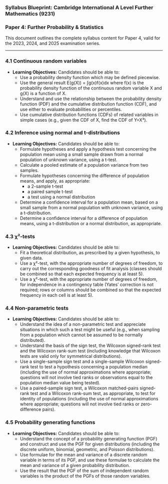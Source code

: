 ### **Syllabus Blueprint: Cambridge International A Level Further Mathematics (9231)**
### **Paper 4: Further Probability & Statistics**

This document outlines the complete syllabus content for Paper 4, valid for the 2023, 2024, and 2025 examination series.

---

### **4.1 Continuous random variables**
- **Learning Objectives:** Candidates should be able to:
    - Use a probability density function which may be defined piecewise.
    - Use the general result E(g(X)) = ∫g(x)f(x)dx where f(x) is the probability density function of the continuous random variable X and g(X) is a function of X.
    - Understand and use the relationship between the probability density function (PDF) and the cumulative distribution function (CDF), and use either to evaluate probabilities or percentiles.
    - Use cumulative distribution functions (CDFs) of related variables in simple cases (e.g., given the CDF of X, find the CDF of Y=X³).

### **4.2 Inference using normal and t-distributions**
- **Learning Objectives:** Candidates should be able to:
    - Formulate hypotheses and apply a hypothesis test concerning the population mean using a small sample drawn from a normal population of unknown variance, using a t-test.
    - Calculate a pooled estimate of a population variance from two samples.
    - Formulate hypotheses concerning the difference of population means, and apply, as appropriate:
        - a 2-sample t-test
        - a paired sample t-test
        - a test using a normal distribution
    - Determine a confidence interval for a population mean, based on a small sample from a normal population with unknown variance, using a t-distribution.
    - Determine a confidence interval for a difference of population means, using a t-distribution or a normal distribution, as appropriate.

### **4.3 χ²-tests**
- **Learning Objectives:** Candidates should be able to:
    - Fit a theoretical distribution, as prescribed by a given hypothesis, to given data.
    - Use a χ²-test, with the appropriate number of degrees of freedom, to carry out the corresponding goodness of fit analysis (classes should be combined so that each expected frequency is at least 5).
    - Use a χ²-test, with the appropriate number of degrees of freedom, for independence in a contingency table (Yates’ correction is not required; rows or columns should be combined so that the expected frequency in each cell is at least 5).

### **4.4 Non-parametric tests**
- **Learning Objectives:** Candidates should be able to:
    - Understand the idea of a non-parametric test and appreciate situations in which such a test might be useful (e.g., when sampling from a population which cannot be assumed to be normally distributed).
    - Understand the basis of the sign test, the Wilcoxon signed-rank test and the Wilcoxon rank-sum test (including knowledge that Wilcoxon tests are valid only for symmetrical distributions).
    - Use a single-sample sign test and a single-sample Wilcoxon signed-rank test to test a hypothesis concerning a population median (including the use of normal approximations where appropriate; questions will not involve tied ranks or observations equal to the population median value being tested).
    - Use a paired-sample sign test, a Wilcoxon matched-pairs signed-rank test and a Wilcoxon rank-sum test, as appropriate, to test for identity of populations (including the use of normal approximations where appropriate; questions will not involve tied ranks or zero-difference pairs).

### **4.5 Probability generating functions**
- **Learning Objectives:** Candidates should be able to:
    - Understand the concept of a probability generating function (PGF) and construct and use the PGF for given distributions (including the discrete uniform, binomial, geometric, and Poisson distributions).
    - Use formulae for the mean and variance of a discrete random variable in terms of its PGF, and use these formulae to calculate the mean and variance of a given probability distribution.
    - Use the result that the PGF of the sum of independent random variables is the product of the PGFs of those random variables.